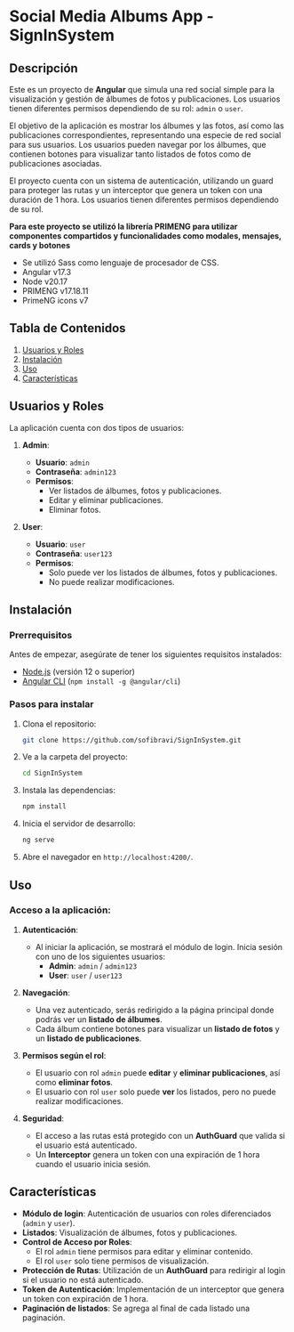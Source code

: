 # Social Media Albums App - SignInSystem

## Descripción

Este es un proyecto de **Angular** que simula una red social simple para la visualización y gestión de álbumes de fotos y publicaciones. Los usuarios tienen diferentes permisos dependiendo de su rol: `admin` o `user`.

El objetivo de la aplicación es mostrar los álbumes y las fotos, así como las publicaciones correspondientes, representando una especie de red social para sus usuarios. Los usuarios pueden navegar por los álbumes, que contienen botones para visualizar tanto listados de fotos como de publicaciones asociadas.

El proyecto cuenta con un sistema de autenticación, utilizando un guard para proteger las rutas y un interceptor que genera un token con una duración de 1 hora. Los usuarios tienen diferentes permisos dependiendo de su rol.

**Para este proyecto se utilizó la librería PRIMENG para utilizar componentes compartidos y funcionalidades como modales, mensajes, cards y botones**

- Se utilizó Sass como lenguaje de procesador de CSS.
- Angular v17.3
- Node v20.17
- PRIMENG v17.18.11
- PrimeNG icons v7

## Tabla de Contenidos

1. [Usuarios y Roles](#usuarios-y-roles)
2. [Instalación](#instalación)
3. [Uso](#uso)
4. [Características](#características)

## Usuarios y Roles

La aplicación cuenta con dos tipos de usuarios:

1. **Admin**:

   - **Usuario**: `admin`
   - **Contraseña**: `admin123`
   - **Permisos**:
     - Ver listados de álbumes, fotos y publicaciones.
     - Editar y eliminar publicaciones.
     - Eliminar fotos.

2. **User**:
   - **Usuario**: `user`
   - **Contraseña**: `user123`
   - **Permisos**:
     - Solo puede ver los listados de álbumes, fotos y publicaciones.
     - No puede realizar modificaciones.

## Instalación

### Prerrequisitos

Antes de empezar, asegúrate de tener los siguientes requisitos instalados:

- [Node.js](https://nodejs.org/) (versión 12 o superior)
- [Angular CLI](https://angular.io/cli) (`npm install -g @angular/cli`)

### Pasos para instalar

1. Clona el repositorio:

   ```bash
   git clone https://github.com/sofibravi/SignInSystem.git
   ```

2. Ve a la carpeta del proyecto:

   ```bash
   cd SignInSystem
   ```

3. Instala las dependencias:

   ```bash
   npm install
   ```

4. Inicia el servidor de desarrollo:

   ```bash
   ng serve
   ```

5. Abre el navegador en `http://localhost:4200/`.

## Uso

### Acceso a la aplicación:

1. **Autenticación**:

   - Al iniciar la aplicación, se mostrará el módulo de login. Inicia sesión con uno de los siguientes usuarios:
     - **Admin**: `admin` / `admin123`
     - **User**: `user` / `user123`

2. **Navegación**:

   - Una vez autenticado, serás redirigido a la página principal donde podrás ver un **listado de álbumes**.
   - Cada álbum contiene botones para visualizar un **listado de fotos** y un **listado de publicaciones**.

3. **Permisos según el rol**:

   - El usuario con rol `admin` puede **editar** y **eliminar publicaciones**, así como **eliminar fotos**.
   - El usuario con rol `user` solo puede **ver** los listados, pero no puede realizar modificaciones.

4. **Seguridad**:
   - El acceso a las rutas está protegido con un **AuthGuard** que valida si el usuario está autenticado.
   - Un **Interceptor** genera un token con una expiración de 1 hora cuando el usuario inicia sesión.

## Características

- **Módulo de login**: Autenticación de usuarios con roles diferenciados (`admin` y `user`).
- **Listados**: Visualización de álbumes, fotos y publicaciones.
- **Control de Acceso por Roles**:
  - El rol `admin` tiene permisos para editar y eliminar contenido.
  - El rol `user` solo tiene permisos de visualización.
- **Protección de Rutas**: Utilización de un **AuthGuard** para redirigir al login si el usuario no está autenticado.
- **Token de Autenticación**: Implementación de un interceptor que genera un token con expiración de 1 hora.
- **Paginación de listados**: Se agrega al final de cada listado una paginación.
